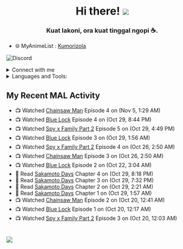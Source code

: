 <h1 align="center">Hi there! <img src="https://media.giphy.com/media/hvRJCLFzcasrR4ia7z/giphy.gif" width="25px"> </h1>
<h3 align="center">Kuat lakoni, ora kuat tinggal ngopi ☕.</h3>

- 🌐 MyAnimeList : [Kumorizola](https://myanimelist.net/animelist/Kumorizola)

![Discord](https://discord.c99.nl/widget/theme-3/761213268009943051.png)
<details>
      <summary>Connect with me</summary>
    <p align="left">
        <a href="https://www.facebook.com/kumori.hartley.1" target="blank"><img align="center"
                src="https://raw.githubusercontent.com/rahuldkjain/github-profile-readme-generator/master/src/images/icons/Social/facebook.svg"
                alt="kumori hartley" height="30" width="40" /></a>
        <a href="https://www.instagram.com/kumorizola/" target="blank"><img align="center"
                src="https://raw.githubusercontent.com/rahuldkjain/github-profile-readme-generator/master/src/images/icons/Social/instagram.svg"
                alt="kumorizola" height="30" width="40" /></a>
        <a href="https://discord.com" target="blank"><img align="center"
                src="https://raw.githubusercontent.com/rahuldkjain/github-profile-readme-generator/master/src/images/icons/Social/discord.svg"
                alt="Kumori#5882" height="30" width="40" /></a>
    </p>
</details>

<details>
    <summary align="left">Languages and Tools:</summary>
<p align="left">
      <a href="https://www.w3schools.com/css/" target="_blank">
        <img src="https://raw.githubusercontent.com/devicons/devicon/master/icons/css3/css3-original-wordmark.svg"
            alt="css3" width="40" height="40" /> </a> <a href="https://www.w3.org/html/" target="_blank"> <img
            src="https://raw.githubusercontent.com/devicons/devicon/master/icons/html5/html5-original-wordmark.svg"
            alt="html5" width="40" height="40" /> </a> <a href="https://www.java.com" target="_blank"> <img
            src="https://raw.githubusercontent.com/devicons/devicon/master/icons/java/java-original.svg" alt="java"
            width="40" height="40" /> </a> <a href="https://developer.mozilla.org/en-US/docs/Web/JavaScript"
            target="_blank"> <img
            src="https://raw.githubusercontent.com/devicons/devicon/master/icons/javascript/javascript-original.svg"
            alt="javascript" width="40" height="40" /> </a> <a href="https://nodejs.org" target="_blank"> <img
            src="https://raw.githubusercontent.com/devicons/devicon/master/icons/nodejs/nodejs-original-wordmark.svg"
            alt="nodejs" width="40" height="40" /> </a> <a href="https://www.python.org" target="_blank"> <img
            src="https://raw.githubusercontent.com/devicons/devicon/master/icons/python/python-original.svg"
            alt="python" width="40" height="40" /> </a> <a href="https://www.typescriptlang.org/" target="_blank"> <img
            src="https://raw.githubusercontent.com/devicons/devicon/master/icons/typescript/typescript-original.svg" 
            alt="typescript" width="40" height="40" /> </a> <a href="https://www.photoshop.com/en" target="_blank"> <img
            src="https://upload.wikimedia.org/wikipedia/commons/a/af/Adobe_Photoshop_CC_icon.svg" alt="photoshop" width="40" height="40"/> </a>
            <a href="https://www.adobe.com/products/premiere.html" target="_blank"> <img
            src="https://upload.wikimedia.org/wikipedia/commons/4/40/Adobe_Premiere_Pro_CC_icon.svg" alt="Premiere pro" width="40" height="40"/> </a>
            <a href="https://www.adobe.com/in/products/illustrator.html" target="_blank"> <img 
            src="https://upload.wikimedia.org/wikipedia/commons/f/fb/Adobe_Illustrator_CC_icon.svg" alt="illustrator" width="40" height="40"/> </a>
      
 </details>
 
 <h2> My Recent MAL Activity</h2>
<!-- MAL_ACTIVITY:start -->

- 📺 Watched [Chainsaw Man](https://MyAnimeList.net/anime.php?id=44511) Episode 4 on (Nov 5, 1:29 AM)
- 📺 Watched [Blue Lock](https://MyAnimeList.net/anime.php?id=49596) Episode 4 on (Oct 29, 8:44 PM)
- 📺 Watched [Spy x Family Part 2](https://MyAnimeList.net/anime.php?id=50602) Episode 5 on (Oct 29, 4:49 PM)
- 📺 Watched [Blue Lock](https://MyAnimeList.net/anime.php?id=49596) Episode 3 on (Oct 29, 1:56 AM)
- 📺 Watched [Spy x Family Part 2](https://MyAnimeList.net/anime.php?id=50602) Episode 4 on (Oct 26, 2:50 AM)
- 📺 Watched [Chainsaw Man](https://MyAnimeList.net/anime.php?id=44511) Episode 3 on (Oct 26, 2:50 AM)
- 📺 Watched [Blue Lock](https://MyAnimeList.net/anime.php?id=49596) Episode 2 on (Oct 22, 3:04 AM)
- 📖 Read [Sakamoto Days](https://MyAnimeList.net/manga.php?id=131334) Chapter 4 on (Oct 29, 8:18 PM)
- 📖 Read [Sakamoto Days](https://MyAnimeList.net/manga.php?id=131334) Chapter 3 on (Oct 29, 7:32 PM)
- 📖 Read [Sakamoto Days](https://MyAnimeList.net/manga.php?id=131334) Chapter 2 on (Oct 29, 2:21 AM)
- 📖 Read [Sakamoto Days](https://MyAnimeList.net/manga.php?id=131334) Chapter 1 on (Oct 29, 1:57 AM)
- 📺 Watched [Chainsaw Man](https://MyAnimeList.net/anime.php?id=44511) Episode 2 on (Oct 20, 12:41 AM)
- 📺 Watched [Blue Lock](https://MyAnimeList.net/anime.php?id=49596) Episode 1 on (Oct 20, 12:17 AM)
- 📺 Watched [Spy x Family Part 2](https://MyAnimeList.net/anime.php?id=50602) Episode 3 on (Oct 20, 12:03 AM)

<!-- MAL_ACTIVITY:end -->

  
<h2 align="left"> <img src="https://media.discordapp.net/attachments/918405470073520168/919220018355523584/ezgif.com-gif-maker_1.gif">
